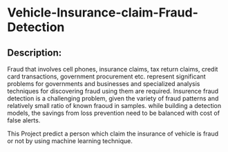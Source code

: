 # Vehicle-Insurance-claim-Fraud-Detection
## Description:
Fraud that involves cell phones, insurance claims, tax return claims, credit card transactions, government procurement etc. represent significant problems for governments and businesses and specialized analysis techniques for discovering fraud using them are required.
Insurence fraud detection is a challenging problem, given the variety of fraud patterns and relatively small ratio of known fraoud in samples. while building a detection models, the savings from loss prevention need to be balanced with cost of false alerts.

This Project predict a person which claim the insurance of vehicle is fraud or not by using machine learning technique. 

